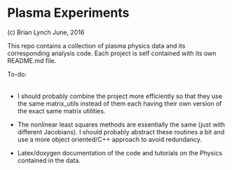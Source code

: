 Plasma Experiments
==================
(c) Brian Lynch June, 2016

This repo contains a collection of plasma physics data and its corresponding
analysis code. Each project is self contained with its own README.md file.

To-do:
######

* I should probably combine the project more efficiently so that they use
the same matrix_utils instead of them each having their own version of the
exact same matrix utilities.

* The nonlinear least squares methods are essentially the same (just with
different Jacobians). I should probably abstract these routines a bit and
use a more object oriented/C++ approach to avoid redundancy.

* Latex/doxygen documentation of the code and tutorials on the Physics
contained in the data.
